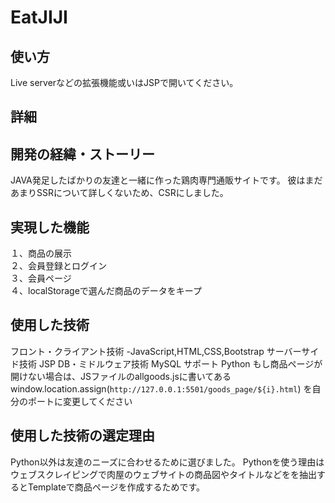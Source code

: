 # EatJIJI
## 使い方
Live serverなどの拡張機能或いはJSPで開いてください。
## 詳細
  ## 開発の経緯・ストーリー
  JAVA発足したばかりの友達と一緒に作った鶏肉専門通販サイトです。
  彼はまだあまりSSRについて詳しくないため、CSRにしました。
  ## 実現した機能
  １、商品の展示  
  ２、会員登録とログイン  
  ３、会員ページ  
  ４、localStorageで選んだ商品のデータをキープ  
  ## 使用した技術
  フロント・クライアント技術
    -JavaScript,HTML,CSS,Bootstrap
  サーバーサイド技術
    JSP
  DB・ミドルウェア技術
    MySQL
  サポート
  Python
もし商品ページが開けない場合は、JSファイルのallgoods.jsに書いてある
window.location.assign(`http://127.0.0.1:5501/goods_page/${i}.html`)
を自分のポートに変更してください
## 使用した技術の選定理由
Python以外は友達のニーズに合わせるために選びました。
Pythonを使う理由はウェブスクレイピングで肉屋のウェブサイトの商品図やタイトルなどをを抽出するとTemplateで商品ページを作成するためです。

